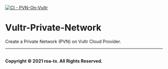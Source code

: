 [![CI - PVN-On-Vultr](https://github.com/MongoExpUser/Vultr-Private-Network/actions/workflows/terraform.yml/badge.svg)](https://github.com/MongoExpUser/Vultr-Private-Network/actions/workflows/terraform.yml)


# Vultr-Private-Network
Create a Private Network (PVN) on Vultr Cloud Provider.

---
<br>
<strong> Copyright © 2021 roa-tx. All Rights Reserved. </strong>

